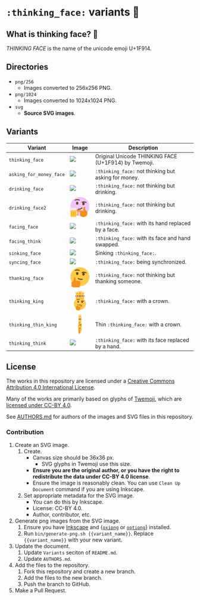 # `:thinking_face:` variants 🤔

## What is thinking face? 🤔

_THINKING FACE_ is the name of the unicode emoji U+1F914.

## Directories

* `png/256`
    + Images converted to 256x256 PNG.
* `png/1024`
    + Images converted to 1024x1024 PNG.
* `svg`
    + **Source SVG images**.

## Variants

<!-- GitHub renders usual texts in README.md with 16px font. -->
| Variant | Image | Description |
|---------|-------|-------------|
| `thinking_face` | <img src="svg/thinking_face.svg" width="64"/> | Original Unicode THINKING FACE (U+1F914) by Twemoji. |
| `asking_for_money_face` | <img src="svg/asking_for_money_face.svg" width="64"/> | `:thinking_face:` not thinking but asking for money. |
| `drinking_face` | <img src="svg/drinking_face.svg" width="64"/> | `:thinking_face:` not thinking but drinking. |
| `drinking_face2` | <img src="svg/drinking_face2.svg" width="64"/> | `:thinking_face:` not thinking but drinking. |
| `facing_face` | <img src="svg/facing_face.svg" width="64"/> | `:thinking_face:` with its hand replaced by a face. |
| `facing_think` | <img src="svg/facing_think.svg" width="64"/> | `:thinking_face:` with its face and hand swapped. |
| `sinking_face` | <img src="svg/sinking_face.svg" width="64"/> | Sinking `:thinking_face:`. |
| `syncing_face` | <img src="svg/syncing_face.svg" width="64"/> | `:thinking_face:` being synchronized. |
| `thanking_face` | <img src="svg/thanking_face.svg" width="64"/> | `:thinking_face:` not thinking but thanking someone. |
| `thinking_king` | <img src="svg/thinking_king.svg" width="64"/> | `:thinking_face:` with a crown. |
| `thinking_thin_king` | <img src="svg/thinking_thin_king.svg" width="64"/> | Thin `:thinking_face:` with a crown. |
| `thinking_think` | <img src="svg/thinking_think.svg" width="64"/> | `:thinking_face:` with its face replaced by a hand. |

## License

The works in this repository are licensed under a
[Creative Commons Attribution 4.0 International License](https://creativecommons.org/licenses/by/4.0/deed).

Many of the works are primarily based on glyphs of [Twemoji](https://twemoji.twitter.com/),
which are [licensed under CC-BY 4.0](https://github.com/twitter/twemoji/blob/v13.0.0/LICENSE-GRAPHICS).

See [AUTHORS.md](AUTHORS.md) for authors of the images and SVG files in this repository.

### Contribution

1. Create an SVG image.
    1. Create.
        + Canvas size should be 36x36 px.
            - SVG glyphs in Twemoji use this size.
        + **Ensure you are the original author, or you have the right to
          redistribute the data under CC-BY 4.0 license**.
        + Ensure the image is reasonably clean.
          You can use `Clean Up Document` command if you are using Inkscape.
    2. Set appropriate metadata for the SVG image.
        + You can do this by Inkscape.
        + License: CC-BY 4.0.
        + Author, contributor, etc.
2. Generate png images from the SVG image.
    1. Ensure you have [Inkscape](https://inkscape.org/) and
      {[`oxipng`](https://github.com/shssoichiro/oxipng/) or [`optipng`](http://optipng.sourceforge.net/)} installed.
    2. Run `bin/generate-png.sh {{variant_name}}`.
      Replace `{{variant_name}}` with your new variant.
3. Update the document.
    1. Update `Variants` seciton of `README.md`.
    2. Update `AUTHORS.md`.
4. Add the files to the repository.
    1. Fork this repository and create a new branch.
    2. Add the files to the new branch.
    3. Push the branch to GitHub.
5. Make a Pull Request.

